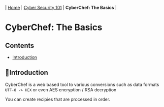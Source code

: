 | [Home](../README.md) | [Cyber Security 101](../README.md#cyber-security-101) | **CyberChef: The Basics** |

# CyberChef: The Basics

## Contents
- [Introduction](#introduction)


## 📘Introduction
CyberChef is a web based tool to various conversions such as data formats `UTF-8 -> HEX` or even AES encryption / RSA decryption

You can create recipies that are processed in order.
